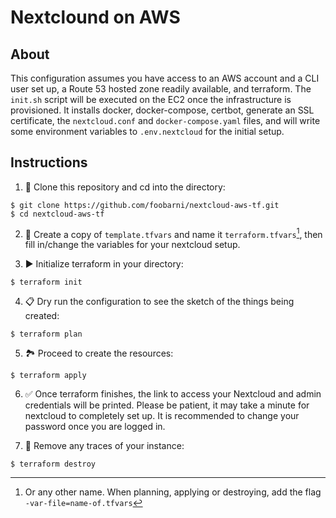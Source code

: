 # Nextclound on AWS

## About

This configuration assumes you have access to an AWS account and a CLI user set up, a Route 53 hosted zone readily available, and terraform.
The `init.sh` script will be executed on the EC2 once the infrastructure is provisioned. It installs docker, docker-compose, certbot,
generate an SSL certificate, the `nextcloud.conf` and `docker-compose.yaml` files, and will write some environment variables to
`.env.nextcloud` for the initial setup.

## Instructions

1. 🧬 Clone this repository and cd into the directory:

```
$ git clone https://github.com/foobarni/nextcloud-aws-tf.git
$ cd nextcloud-aws-tf
```

2. 👬 Create a copy of `template.tfvars` and name it `terraform.tfvars`[^tfvars], then fill in/change the variables for your nextcloud setup.

3. ▶️ Initialize terraform in your directory:

```
$ terraform init
```

4. 📋 Dry run the configuration to see the sketch of the things being created:

```
$ terraform plan
```

5. 🏞️ Proceed to create the resources:

```
$ terraform apply
```

6. ✅ Once terraform finishes, the link to access your Nextcloud and admin credentials will be printed. Please be patient, it may take a minute
for nextcloud to completely set up. It is recommended to change your password once you are logged in.

7. 🌋 Remove any traces of your instance:

```
$ terraform destroy
```

[^tfvars]: Or any other name. When planning, applying or destroying, add the flag `-var-file=name-of.tfvars`

